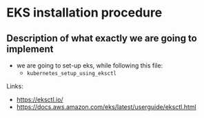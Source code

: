 # EKS installation procedure

## Description of what exactly we are going to implement

- we are going to set-up eks, while following this file: 
  - `kubernetes_setup_using_eksctl`

Links:
- https://eksctl.io/
- https://docs.aws.amazon.com/eks/latest/userguide/eksctl.html


